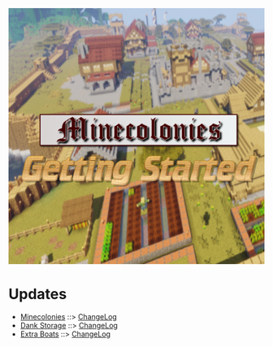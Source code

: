 ![MCGS LOGO](https://github.com/kreezxil/kreezcraft.com/blob/master/mcgs%20logo.png)

# Updates
- [Minecolonies](https://www.curseforge.com/minecraft/mc-mods/minecolonies) ::> [ChangeLog](https://www.curseforge.com/minecraft/mc-mods/minecolonies/files/2799577)
- [Dank Storage](https://www.curseforge.com/minecraft/mc-mods/dank-storage) ::> [ChangeLog](https://www.curseforge.com/minecraft/mc-mods/dank-storage/files/2799435)
- [Extra Boats](https://www.curseforge.com/minecraft/mc-mods/extra-boats) ::> [ChangeLog](https://www.curseforge.com/minecraft/mc-mods/extra-boats/files/2799645)

